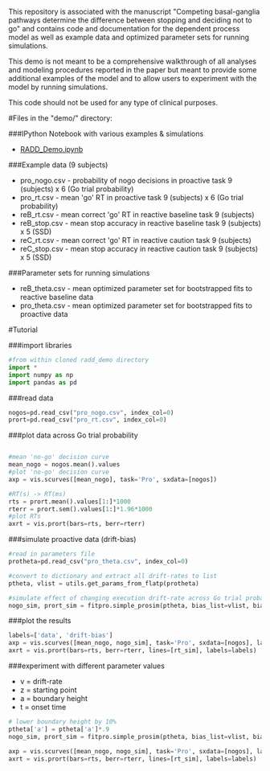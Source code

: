 This repository is associated with the manuscript "Competing basal-ganglia pathways determine the difference between stopping and deciding not to go" and contains code and documentation for the dependent process model as well as example data and optimized parameter sets for running simulations.

This demo is not meant to be a comprehensive walkthrough of all analyses and modeling procedures reported in the paper but meant to provide some additional examples of the model and to allow users to experiment with the model by running simulations.

This code should not be used for any type of clinical purposes.


#Files in the "demo/" directory:

###IPython Notebook with various examples & simulations
* [RADD_Demo.ipynb](http://nbviewer.ipython.org/github/CoAxLab/radd_demo/blob/master/demo/RADD_Demo.ipynb)

###Example data (9 subjects)
* pro_nogo.csv - probability of nogo decisions in proactive task 9 (subjects) x 6 (Go trial probability)
* pro_rt.csv - mean 'go' RT in proactive task 9 (subjects) x 6 (Go trial probability)
* reB_rt.csv - mean correct 'go' RT in reactive baseline task 9 (subjects)
* reB_stop.csv - mean stop accuracy in reactive baseline task 9 (subjects) x 5 (SSD)
* reC_rt.csv - mean correct 'go' RT in reactive caution task 9 (subjects)
* reC_stop.csv - mean stop accuracy in reactive caution task 9 (subjects) x 5 (SSD)


###Parameter sets for running simulations
* reB_theta.csv - mean optimized parameter set for bootstrapped fits to reactive baseline data
* pro_theta.csv - mean optimized parameter set for bootstrapped fits to proactive data


#Tutorial

###import libraries
```python
#from within cloned radd_demo directory
import *
import numpy as np
import pandas as pd

```
###read data
```python
nogos=pd.read_csv("pro_nogo.csv", index_col=0)
prort=pd.read_csv("pro_rt.csv", index_col=0)
```

###plot data across Go trial probability
```python

#mean 'no-go' decision curve
mean_nogo = nogos.mean().values
#plot 'no-go' decision curve
axp = vis.scurves([mean_nogo], task='Pro', sxdata=[nogos])

#RT(s) -> RT(ms)
rts = prort.mean().values[1:]*1000
rterr = prort.sem().values[1:]*1.96*1000
#plot RTs
axrt = vis.prort(bars=rts, berr=rterr)
```

###simulate proactive data (drift-bias)
```python
#read in parameters file
protheta=pd.read_csv("pro_theta.csv", index_col=0)

#convert to dictionary and extract all drift-rates to list
ptheta, vlist = utils.get_params_from_flatp(protheta)

#simulate effect of changing execution drift-rate across Go trial probability
nogo_sim, prort_sim = fitpro.simple_prosim(ptheta, bias_list=vlist, bias='v')
```

###plot the results
```python
labels=['data', 'drift-bias']
axp = vis.scurves([mean_nogo, nogo_sim], task='Pro', sxdata=[nogos], labels=labels)
axrt = vis.prort(bars=rts, berr=rterr, lines=[rt_sim], labels=labels)
```

###experiment with different parameter values
* v = drift-rate
* z = starting point
* a = boundary height
* t = onset time

```python
# lower boundary height by 10%
ptheta['a'] = ptheta['a']*.9
nogo_sim, prort_sim = fitpro.simple_prosim(ptheta, bias_list=vlist, bias='v')

axp = vis.scurves([mean_nogo, nogo_sim], task='Pro', sxdata=[nogos], labels=labels)
axrt = vis.prort(bars=rts, berr=rterr, lines=[rt_sim], labels=labels)
```
